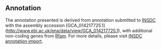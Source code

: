 
Annotation
----------

The annotation presented is derived from annotation submitted to
[INSDC](http://www.insdc.org) with the assembly accession [GCA\_014217725.1]
(http://www.ebi.ac.uk/ena/data/view/GCA_014217725.1),
with additional non-coding genes from
[Rfam](http://rfam.xfam.org/). For more details, please visit [INSDC
annotation import](http://ensemblgenomes.org/info/data/insdc_annotation).
